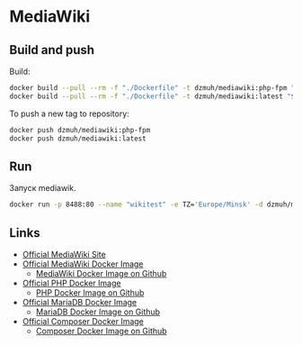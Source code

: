# MediaWiki

## Build and push

Build:

``` bash
docker build --pull --rm -f "./Dockerfile" -t dzmuh/mediawiki:php-fpm "$(pwd)"
docker build --pull --rm -f "./Dockerfile" -t dzmuh/mediawiki:latest "$(pwd)"
```

To push a new tag to repository:

``` bash
docker push dzmuh/mediawiki:php-fpm
docker push dzmuh/mediawiki:latest
```

## Run

Запуск mediawik.

``` bash
docker run -p 8488:80 --name "wikitest" -e TZ='Europe/Minsk' -d dzmuh/mediawiki
```

## Links

* [Official MediaWiki Site](https://www.mediawiki.org/wiki/MediaWiki)
* [Official MediaWiki Docker Image](https://hub.docker.com/_/mediawiki)
  * [MediaWiki Docker Image on Github](https://github.com/wikimedia/mediawiki-docker)
* [Official PHP Docker Image](https://hub.docker.com/_/php)
  * [PHP Docker Image on Github](https://github.com/docker-library/php)
* [Official MariaDB Docker Image](https://hub.docker.com/_/mariadb)
  * [MariaDB Docker Image on Github](https://github.com/MariaDB/mariadb-docker)
* [Official Composer Docker Image](https://hub.docker.com/_/composer)
  * [Composer Docker Image on Github](https://github.com/composer/docker/)

